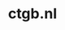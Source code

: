 ---
layout: post
title: "ctgb.nl"
internal_url: "/dutchgov/ctgb.nl.html"
subdomains_count: 47
all_subdomains_count: 112
urls_count: 26
ssl_rank: 91.764705882353
http_rank: 49.038461538462
url_link: /data/ctgb.nl/urls.txt
all_subdomains_link: /data/ctgb.nl/all_subdomains.txt
subdomains_link: /data/ctgb.nl/subdomains.txt
categories: dutchgov
---